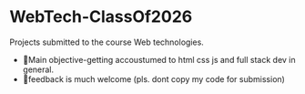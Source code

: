# WebTech-ClassOf2026
Projects submitted to the course Web technologies.
 * 🧋Main objective-getting accoustumed to html css js and full stack dev in general.
 * 🔄feedback is much welcome
(pls. dont copy my code for submission)
